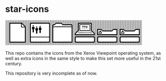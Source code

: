 # star-icons

![Icon Preview](preview.png)

This repo contains the icons from the Xerox Viewpoint operating system, as well
as extra icons in the same style to make this set more useful in the 21st
century.

This repository is very incomplete as of now.
